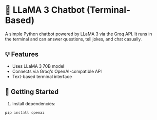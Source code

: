# 🧠 LLaMA 3 Chatbot (Terminal-Based)

A simple Python chatbot powered by LLaMA 3 via the Groq API. It runs in the terminal and can answer questions, tell jokes, and chat casually.

## 💡 Features

- Uses LLaMA 3 70B model
- Connects via Groq's OpenAI-compatible API
- Text-based terminal interface

## 🚀 Getting Started

1. Install dependencies:
```bash
pip install openai

